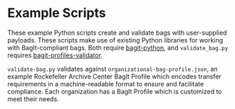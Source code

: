 # Example Scripts

These example Python scripts create and validate bags with user-supplied payloads. These scripts make use of existing Python libraries for working with BagIt-compliant bags. Both require [bagit-python](https://github.com/LibraryOfCongress/bagit-python), and `validate_bag.py` requires [bagit-profiles-validator](https://github.com/bagit-profiles/bagit-profiles-validator). 

`validate-bag.py` validates against `organizational-bag-profile.json`, an example Rockefeller Archive Center BagIt Profile which encodes transfer requirements in a machine-readable format to ensure and facilitate compliance. Each organization has a BagIt Profile which is customized to meet their needs.